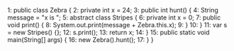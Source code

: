 1:  public class Zebra {
2:     private int x = 24;
3:     public int hunt() {
4:        String message = "x is ";
5:        abstract class Stripes {
6:           private int x = 0;
7:           public void print() {
8:              System.out.print(message + Zebra.this.x);
9:           }
10:       }
11:       var s = new Stripes() {};
12:       s.print();
13:       return x;
14:    }
15:    public static void main(String[] args) {
16:       new Zebra().hunt();
17:    } }
